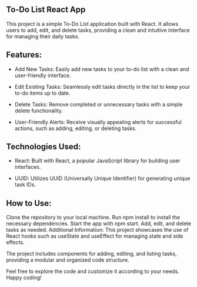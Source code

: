 ## To-Do List React App

This project is a simple To-Do List application built with React. It allows users to add, edit, and delete tasks, providing a clean and intuitive interface for managing their daily tasks.

## Features:
- Add New Tasks: Easily add new tasks to your to-do list with a clean and user-friendly interface.

- Edit Existing Tasks: Seamlessly edit tasks directly in the list to keep your to-do items up to date.

- Delete Tasks: Remove completed or unnecessary tasks with a simple delete functionality.

- User-Friendly Alerts: Receive visually appealing alerts for successful actions, such as adding, editing, or deleting tasks.

## Technologies Used:
- React: Built with React, a popular JavaScript library for building user interfaces.

- UUID: Utilizes UUID (Universally Unique Identifier) for generating unique task IDs.

## How to Use:
Clone the repository to your local machine.
Run npm install to install the necessary dependencies.
Start the app with npm start.
Add, edit, and delete tasks as needed.
Additional Information:
This project showcases the use of React hooks such as useState and useEffect for managing state and side effects.

The project includes components for adding, editing, and listing tasks, providing a modular and organized code structure.

Feel free to explore the code and customize it according to your needs. Happy coding!
